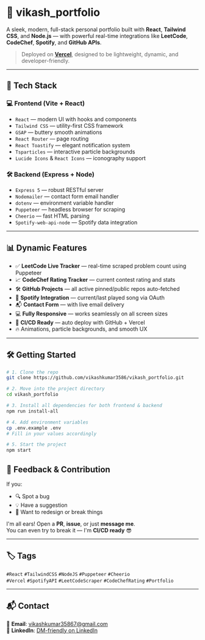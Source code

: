 # 🚀 vikash_portfolio

A sleek, modern, full-stack personal portfolio built with **React**, **Tailwind CSS**, and **Node.js** — with powerful real-time integrations like **LeetCode**, **CodeChef**, **Spotify**, and **GitHub APIs**.

> Deployed on [**Vercel**](https://vikash-portfolio-delta.vercel.app/), designed to be lightweight, dynamic, and developer-friendly.

---

## 🔧 Tech Stack

### 💻 Frontend (Vite + React)
- `React` — modern UI with hooks and components
- `Tailwind CSS` — utility-first CSS framework
- `GSAP` — buttery smooth animations
- `React Router` — page routing
- `React Toastify` — elegant notification system
- `Tsparticles` — interactive particle backgrounds
- `Lucide Icons` & `React Icons` — iconography support

### 🛠 Backend (Express + Node)
- `Express 5` — robust RESTful server
- `Nodemailer` — contact form email handler
- `dotenv` — environment variable handler
- `Puppeteer` — headless browser for scraping
- `Cheerio` — fast HTML parsing
- `Spotify-web-api-node` — Spotify data integration

---

## 📊 Dynamic Features

- ✅ **LeetCode Live Tracker** — real-time scraped problem count using Puppeteer
- 📈 **CodeChef Rating Tracker** — current contest rating and stats
- 🛠️ **GitHub Projects** — all active pinned/public repos auto-fetched
- 🎵 **Spotify Integration** — current/last played song via OAuth
- 📬 **Contact Form** — with live email delivery
- 💻 **Fully Responsive** — works seamlessly on all screen sizes
- 🔄 **CI/CD Ready** — auto deploy with GitHub + Vercel
- 🔥 Animations, particle backgrounds, and smooth UX

---

## 🛠 Getting Started

```bash
# 1. Clone the repo
git clone https://github.com/vikashkumar3586/vikash_portfolio.git

# 2. Move into the project directory
cd vikash_portfolio

# 3. Install all dependencies for both frontend & backend
npm run install-all

# 4. Add environment variables
cp .env.example .env
# Fill in your values accordingly

# 5. Start the project
npm start

```

## 🤝 Feedback & Contribution

If you:
- 🔍 Spot a bug  
- 💡 Have a suggestion  
- 🎨 Want to redesign or break things  

I'm all ears! Open a **PR**, **issue**, or just **message me**.  
You can even try to break it — I'm **CI/CD ready** 😎

---

## 🏷 Tags

`#React` `#TailwindCSS` `#NodeJS` `#Puppeteer` `#Cheerio`  
`#Vercel` `#SpotifyAPI` `#LeetCodeScraper` `#CodeChefRating` `#Portfolio`

---

## 📬 Contact

📧 **Email**: vikashkumar35867@gmail.com  
📱 **LinkedIn**: [DM-friendly on LinkedIn](https://www.linkedin.com/in/vikash-pr/)
